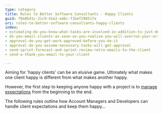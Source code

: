 ```yaml
---
type: category
title: Rules to Better Software Consultants - Happy Clients
guid: f0a8b41c-21c9-41e2-a46c-f1bef29651fa
uri: rules-to-better-software-consultants-happy-clients
index:
- estimating-do-you-know-what-tasks-are-involved-in-addition-to-just-development-work-items
- do-you-email-clients-as-soon-as-you-realise-you-will-overrun-your-original-estimate
- approval-do-you-get-work-approved-before-you-do-it
- approval-do-you-assume-necessary-tasks-will-get-approval
- send-sprint-forecast-and-sprint-review-retro-emails-to-the-client
- send-a-thank-you-email-to-your-client

---
```


Aiming for 'happy clients' can be an elusive game. Ultimately what makes one client happy is different from what makes another happy.

However, the first step to keeping anyone happy with a project is to [manage expectations](/do-you-manage-clients-expectations) from the beginning to the end.

The following rules outline how Account Managers and Developers can handle client expectations and keep them happy...

